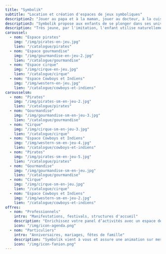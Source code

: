 ```yaml
---
title: "Symbolik"
subtitle: "Location et création d'espaces de jeux symboliques"
description2: "Jouer au papa et à la maman, jouer au docteur, à la cuisine ou aux cowboys : les jeux d’imitation entrent très tôt dans la vie d’un enfant et l’accompagnent dans son développement."
description3: "Symbolik propose aux enfants de se plonger dans ses univers singuliers et poétique ! Réalistes ou fantasques, les univers s'adaptent à l'âge pour laisser la liberté à l'imaginaire de se développer."
description: "Très jeune, par l'imitation, l'enfant utilise naturellement le jeu symbolique pour développer sa motricité, apprendre les gestes du quotidien et les expérimenter. Le symbolique lui sert à comprendre le monde dans lequel il vit."
caroussel:
  - nom: "Espace pirates"
    img: "/img/pirates-en-jeu.jpg"
    lien: "/catalogue/pirates"
  - nom: "Espace gourmandise"
    img: "/img/gourmandise-en-jeu-2.jpg"   
    lien: "/catalogue/gourmandise"
  - nom: "Espace cirque"
    img: "/img/cirque-en-jeu.jpg"
    lien: "/catalogue/cirque"
  - nom: "Espace Cowboys et Indiens"
    img: "/img/western-en-jeu.jpg"
    lien: "/catalogue/cowboys-et-indiens"
carousselsm:
  - nom: "Pirates"
    img: "/img/pirates-sm-en-jeu-2.jpg"
    lien: "/catalogue/pirates"
  - nom: "Gourmandise"
    img: "/img/gourmandise-sm-en-jeu-3.jpg"   
    lien: "/catalogue/gourmandise"
  - nom: "Cirque"
    img: "/img/cirque-sm-en-jeu-3.jpg"
    lien: "/catalogue/cirque"
  - nom: "Espace Cowboys et Indiens"
    img: "/img/western-sm-en-jeu-4.jpg"
    lien: "/catalogue/cowboys-et-indiens"
  - nom: "Pirates"
    img: "/img/pirates-sm-en-jeu-5.jpg"
    lien: "/catalogue/pirates"
  - nom: "Gourmandise"
    img: "/img/gourmandise-sm-en-jeu.jpg"   
    lien: "/catalogue/gourmandise"
  - nom: "Cirque"
    img: "/img/cirque-sm-en-jeu.jpg"
    lien: "/catalogue/cirque"
  - nom: "Espace Cowboys et Indiens"
    img: "/img/western-sm-en-jeu-2.jpg"
    lien: "/catalogue/cowboys-et-indiens"
offres:
  - nom: "Professionnels"
    intro: "Manifestations, festivals, structures d'accueil"
    description: "Enrichissez votre panel d’activités avec un espace de jeu original pour l’enfant."
    icon: "/img/icon-agenda.png"
  - nom: "Particuliers"
    intro: "Anniversaires, mariages, fêtes de famille"
    description: "Symbolik vient à vous et assure une animation sur mesure pour votre événement !"
    icon: "/img/icon-fanion.png"
---
```

